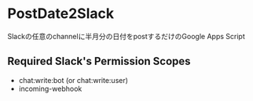 # PostDate2Slack
Slackの任意のchannelに半月分の日付をpostするだけのGoogle Apps Script

## Required Slack's Permission Scopes
- chat:write:bot (or chat:write:user)
- incoming-webhook